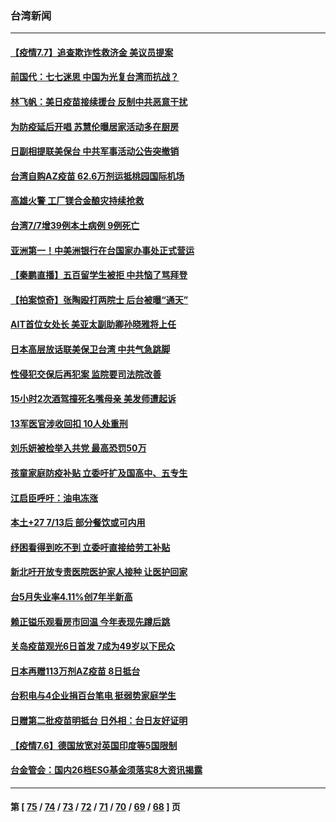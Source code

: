 ### 台湾新闻
---
#### [【疫情7.7】追查欺诈性救济金 美议员提案](../../pages/ncid1349361/n13073459.md) 
#### [前国代：七七迷思 中国为光复台湾而抗战？](../../pages/ncid1349361/n13073673.md) 
#### [林飞帆：美日疫苗接续援台 反制中共恶意干扰](../../pages/ncid1349361/n13073454.md) 
#### [为防疫延后开唱 苏慧伦曝居家活动多在厨房](../../pages/ncid1349361/n13073429.md) 
#### [日副相提联美保台 中共军事活动公告突撤销](../../pages/ncid1349361/n13073073.md) 
#### [台湾自购AZ疫苗 62.6万剂运抵桃园国际机场](../../pages/ncid1349361/n13073489.md) 
#### [高雄火警 工厂镁合金酿灾持续抢救](../../pages/ncid1349361/n13073415.md) 
#### [台湾7/7增39例本土病例 9例死亡](../../pages/ncid1349361/n13073350.md) 
#### [亚洲第一！中美洲银行在台国家办事处正式营运](../../pages/ncid1349361/n13071516.md) 
#### [【秦鹏直播】五百留学生被拒 中共恼了骂拜登](../../pages/ncid1349361/n13072502.md) 
#### [【拍案惊奇】张陶殴打两院士 后台被曝“通天”](../../pages/ncid1349361/n13070496.md) 
#### [AIT首位女处长 美亚太副助卿孙晓雅将上任](../../pages/ncid1349361/n13071766.md) 
#### [日本高层放话联美保卫台湾 中共气急跳脚](../../pages/ncid1349361/n13071775.md) 
#### [性侵犯交保后再犯案 监院要司法院改善](../../pages/ncid1349361/n13071799.md) 
#### [15小时2次酒驾撞死名嘴母亲 美发师遭起诉](../../pages/ncid1349361/n13071794.md) 
#### [13军医官涉收回扣 10人处重刑](../../pages/ncid1349361/n13071792.md) 
#### [刘乐妍被检举入共党 最高恐罚50万](../../pages/ncid1349361/n13071790.md) 
#### [孩童家庭防疫补贴 立委吁扩及国高中、五专生](../../pages/ncid1349361/n13071529.md) 
#### [江启臣呼吁：油电冻涨](../../pages/ncid1349361/n13071571.md) 
#### [本土+27  7/13后 部分餐饮或可内用](../../pages/ncid1349361/n13071666.md) 
#### [纾困看得到吃不到 立委吁直接给劳工补贴](../../pages/ncid1349361/n13071583.md) 
#### [新北吁开放专责医院医护家人接种 让医护回家](../../pages/ncid1349361/n13071589.md) 
#### [台5月失业率4.11%创7年半新高](../../pages/ncid1349361/n13071575.md) 
#### [赖正镒乐观看房市回温 今年表现先蹲后跳](../../pages/ncid1349361/n13071598.md) 
#### [关岛疫苗观光6日首发 7成为49岁以下民众](../../pages/ncid1349361/n13071601.md) 
#### [日本再赠113万剂AZ疫苗 8日抵台](../../pages/ncid1349361/n13071610.md) 
#### [台积电与4企业捐百台笔电 挺弱势家庭学生](../../pages/ncid1349361/n13071521.md) 
#### [日赠第二批疫苗明抵台 日外相：台日友好证明](../../pages/ncid1349361/n13071513.md) 
#### [【疫情7.6】德国放宽对英国印度等5国限制](../../pages/ncid1349361/n13071110.md) 
#### [台金管会：国内26档ESG基金须落实8大资讯揭露](../../pages/ncid1349361/n13071367.md) 

---
#### 第 [ [75](./75.md) / [74](./74.md) / [73](./73.md) / [72](./72.md) / [71](./71.md) / [70](./70.md) / [69](./69.md) / [68](./68.md) ] 页
